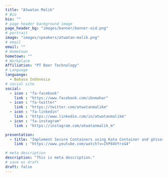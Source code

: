 ```yaml
---
title: "Atwatan Malik"
# Bio
bio: ""
# page header background image
page_header_bg: "images/banner/banner-oid.png"
# portrait
image: "images/speakers/atwatan-malik.png"
# email
email: ""
# Hometown
hometown: ""
# Workplace
Affiliation: "PT Boer Technology"
# Language
languange:
  - Bahasa Indonesia
# social site
social:
  - icon : "fa-facebook"
    link : "https://www.facebook.com/ibnmahar"
  - icon : "fa-twitter"
    link : "https://twitter.com/atwatanmalikm"
  - icon : "fa-linkedin"
    link : "https://www.linkedin.com/in/atwatanmalikm"
  - icon : "fa-instagram"
    link : "https://instagram.com/atwatanmalik_m"

presentation:
  - title: "Implement Secure Containers using Kata Container and gVisor in Kubernetes"
    link : "https://www.youtube.com/watch?v=IhP84VYrxG4"

# meta description
description: "This is meta description."
# save as draft
draft: false
---
```

